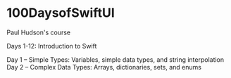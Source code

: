 # 100DaysofSwiftUI
Paul Hudson's course

Days 1-12: Introduction to Swift

Day 1 – Simple Types: Variables, simple data types, and string interpolation
Day 2 – Complex Data Types: Arrays, dictionaries, sets, and enums
